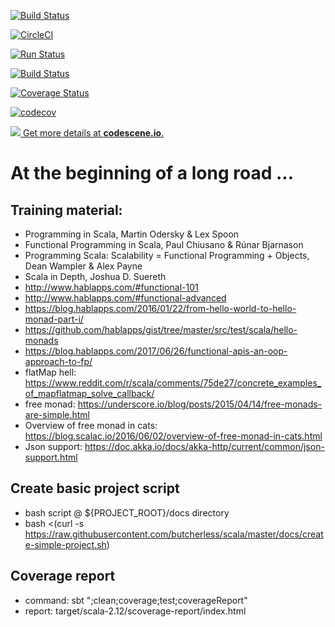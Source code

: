 [![Build Status](https://semaphoreci.com/api/v1/butcherless/scala/branches/master/badge.svg)](https://semaphoreci.com/butcherless/scala)

[![CircleCI](https://circleci.com/gh/butcherless/scala.svg?style=svg)](https://circleci.com/gh/butcherless/scala)

[![Run Status](https://api.shippable.com/projects/5b68c6d5e815be060012a3c5/badge?branch=master)](https://app.shippable.com/github/butcherless/scala)

[![Build Status](https://travis-ci.org/butcherless/scala.svg?branch=master)](https://travis-ci.org/butcherless/scala)

[![Coverage Status](https://coveralls.io/repos/github/butcherless/scala/badge.svg?branch=master)](https://coveralls.io/github/butcherless/scala?branch=master)

[![codecov](https://codecov.io/gh/butcherless/scala/branch/master/graph/badge.svg)](https://codecov.io/gh/butcherless/scala)

[![](https://codescene.io/projects/3185/status.svg) Get more details at **codescene.io**.](https://codescene.io/projects/3185/jobs/latest-successful/results)

# At the beginning of a long road ...

## Training material:
- Programming in Scala, Martin Odersky & Lex Spoon
- Functional Programming in Scala, Paul Chiusano & Rúnar Bjarnason
- Programming Scala: Scalability = Functional Programming + Objects, Dean Wampler & Alex Payne
- Scala in Depth, Joshua D. Suereth
- http://www.hablapps.com/#functional-101
- http://www.hablapps.com/#functional-advanced
- https://blog.hablapps.com/2016/01/22/from-hello-world-to-hello-monad-part-i/
- https://github.com/hablapps/gist/tree/master/src/test/scala/hello-monads
- https://blog.hablapps.com/2017/06/26/functional-apis-an-oop-approach-to-fp/
- flatMap hell: https://www.reddit.com/r/scala/comments/75de27/concrete_examples_of_mapflatmap_solve_callback/
- free monad: https://underscore.io/blog/posts/2015/04/14/free-monads-are-simple.html
- Overview of free monad in cats: https://blog.scalac.io/2016/06/02/overview-of-free-monad-in-cats.html
- Json support: https://doc.akka.io/docs/akka-http/current/common/json-support.html

## Create basic project script
- bash script @ ${PROJECT_ROOT}/docs directory
- bash <(curl -s https://raw.githubusercontent.com/butcherless/scala/master/docs/create-simple-project.sh)
 
## Coverage report
- command: sbt ";clean;coverage;test;coverageReport"
- report: target/scala-2.12/scoverage-report/index.html
